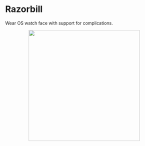 # Razorbill
Wear OS watch face with support for complications.
<p align="center">
  <img src="http://tommiseppanen.github.io/screenshots/razorbill.png" width="355">
</p>